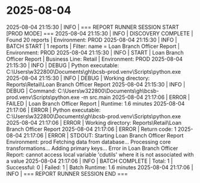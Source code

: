 # 2025-08-04


2025-08-04 21:15:30 | INFO | === REPORT RUNNER SESSION START [PROD MODE] ===
2025-08-04 21:15:30 | INFO | DISCOVERY COMPLETE | Found 20 reports | Environment: PROD
2025-08-04 21:15:30 | INFO | BATCH START | 1 reports | Filter: name = Loan Branch Officer Report | Environment: PROD
2025-08-04 21:15:30 | INFO | START | Loan Branch Officer Report | Business Line: Retail | Environment: PROD
2025-08-04 21:15:30 | INFO | DEBUG | Python executable: C:\Users\w322800\Documents\gh\bcsb-prod\.venv\Scripts\python.exe
2025-08-04 21:15:30 | INFO | DEBUG | Working directory: Reports\Retail\Loan Branch Officer Report
2025-08-04 21:15:30 | INFO | DEBUG | Command: C:\Users\w322800\Documents\gh\bcsb-prod\.venv\Scripts\python.exe -m src.main
2025-08-04 21:17:06 | ERROR | FAILED | Loan Branch Officer Report | Runtime: 1.6 minutes
2025-08-04 21:17:06 | ERROR | Python executable: C:\Users\w322800\Documents\gh\bcsb-prod\.venv\Scripts\python.exe
2025-08-04 21:17:06 | ERROR | Working directory: Reports\Retail\Loan Branch Officer Report
2025-08-04 21:17:06 | ERROR | Return code: 1
2025-08-04 21:17:06 | ERROR | STDOUT:
Starting Loan Branch Officer Report
Environment: prod
Fetching data from database...
Processing core transformations...
Adding primary keys...
Error in Loan Branch Officer Report: cannot access local variable 'cdutils' where it is not associated with a value
2025-08-04 21:17:06 | INFO | BATCH COMPLETE | Total: 1 | Successful: 0 | Failed: 1 | Batch Runtime: 1.6 minutes
2025-08-04 21:17:06 | INFO | === REPORT RUNNER SESSION END ===